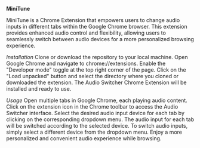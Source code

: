 **MiniTune**


MiniTune is a Chrome Extension that empowers users to change audio inputs in different tabs within the Google Chrome browser. This extension provides enhanced audio control and flexibility, allowing users to seamlessly switch between audio devices for a more personalized browsing experience.


_Installation_
Clone or download the repository to your local machine.
Open Google Chrome and navigate to chrome://extensions.
Enable the "Developer mode" toggle at the top right corner of the page.
Click on the "Load unpacked" button and select the directory where you cloned or downloaded the extension.
The Audio Switcher Chrome Extension will be installed and ready to use.

_Usage_
Open multiple tabs in Google Chrome, each playing audio content.
Click on the extension icon in the Chrome toolbar to access the Audio Switcher interface.
Select the desired audio input device for each tab by clicking on the corresponding dropdown menu.
The audio input for each tab will be switched according to the selected device.
To switch audio inputs, simply select a different device from the dropdown menu.
Enjoy a more personalized and convenient audio experience while browsing.
